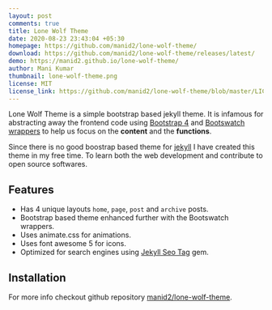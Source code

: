 ```yaml
---
layout: post
comments: true
title: Lone Wolf Theme
date: 2020-08-23 23:43:04 +05:30
homepage: https://github.com/manid2/lone-wolf-theme/
download: https://github.com/manid2/lone-wolf-theme/releases/latest/
demo: https://manid2.github.io/lone-wolf-theme/
author: Mani Kumar
thumbnail: lone-wolf-theme.png
license: MIT
license_link: https://github.com/manid2/lone-wolf-theme/blob/master/LICENSE
---
```


Lone Wolf Theme is a simple bootstrap based jekyll theme.
It is infamous for abstracting away the frontend code using [Bootstrap 4][bs4] and [Bootswatch wrappers][bootswatch] to help us focus on the **content** and the **functions**.

Since there is no good boostrap based theme for [jekyll][jekyll] I have created this theme in my free time. To learn both the web development and contribute to open source softwares.

## Features

* Has 4 unique layouts `home`, `page`, `post` and `archive` posts.
* Bootstrap based theme enhanced further with the Bootswatch wrappers.
* Uses animate.css for animations.
* Uses font awesome 5 for icons.
* Optimized for search engines using [Jekyll Seo Tag][jst] gem.

## Installation

For more info checkout github repository [manid2/lone-wolf-theme][lwt_git_repo].

<!-- External links -->
[jekyll]: https://jekyllrb.com/
[bs4]: https://getbootstrap.com/
[bootswatch]: https://bootswatch.com/
[jst]: https://github.com/jekyll/jekyll-seo-tag
[lwt_git_repo]: https://github.com/manid2/lone-wolf-theme/
